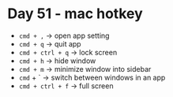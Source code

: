 <!--
 * @Author: Ada J
 * @Date: 2022-07-29 20:57:00
 * @LastEditTime: 2022-08-02 21:48:20
 * @Description: 
-->
# Day 51 - mac hotkey

* `cmd + ,` -> open app setting
* `cmd + q` -> quit app
* `cmd + ctrl + q` -> lock screen
* `cmd + h` -> hide window
* `cmd + m` -> minimize window into sidebar
* `cmd` + ` -> switch between windows in an app
* `cmd + ctrl + f` -> full screen

